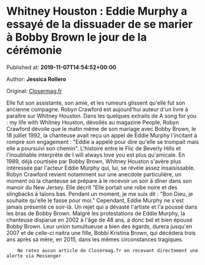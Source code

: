 
# Whitney Houston : Eddie Murphy a essayé de la dissuader de se marier à Bobby Brown le jour de la cérémonie

Published at: **2019-11-07T14:54:52+00:00**

Author: **Jessica Rollero**

Original: [Closermag.fr](https://www.closermag.fr/people/whitney-houston-eddie-murphy-a-essaye-de-la-dissuader-de-se-marier-a-bobby-bro-1045985)

Elle fut son assistante, son amie, et les rumeurs glissent qu'elle fut son ancienne compagne. Robyn Crawford est aujourd'hui auteur d'un livre à paraître sur Whitney Houston. Dans les quelques extraits de A song for you : my life with Whitney Houston, dévoilés au magazine People, Robyn Crawford dévoile que le matin même de son mariage avec Bobby Brown, le 18 juillet 1992, la chanteuse avait reçu un appel de Eddie Murphy l'incitant à rompre son engagement : "Eddie a appelé pour dire qu'elle se trompait mais elle a poursuivi son chemin".
L'histoire entre le Flic de Beverly Hills et l'inoubliable interprète de I will always love you est plus qu'amicale. En 1989, déjà courtisée par Bobby Brown, Whitney Houston s'avère plus intéressée par l'acteur Eddie Murphy qui, lui, se révèle assez insaisissable. Robyn Crawford revient notamment sur une anecdote particulière, un moment où la chanteuse se prépare à le recevoir un soir à dîner dans son manoir du New Jersey. Elle décrit "Elle portait une robe noire et des slingbacks à talons bas. Pendant un moment, je me suis dit : "Bon Dieu, je souhaite qu'elle le fasse pour moi." Cependant, Eddie Murphy ne s'est jamais présenté ce soir-là. Un rejet qui a dévasté l'artiste et l'a poussé dans les bras de Bobby Brown.
Malgré les protestations de Eddie Murphy, la chanteuse disparue en 2002 à l'âge de 48 ans, a donc bel et bien épousé Bobby Brown. Leur union tumultueuse a bien des égards, durera jusqu'en 2007 et de celle-ci naitra une fille, Bobbi Kristina Brown, qui décèdera trois ans après sa mère, en 2015, dans les mêmes circonstances tragiques.

        Ne ratez aucun article de Closermag.fr en recevant directement une alerte via Messenger
      
